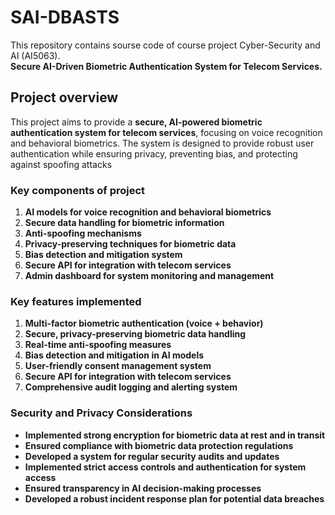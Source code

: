 # SAI-DBASTS
This repository contains sourse code of course project Cyber-Security and AI (AI5063). 
<br><b>Secure AI-Driven Biometric Authentication System for Telecom Services.</b>

## Project overview

This project aims to provide a <b>secure, AI-powered biometric authentication system for telecom services</b>, focusing on voice recognition and behavioral biometrics. The system is designed to provide robust user authentication while ensuring privacy, preventing bias, and protecting against spoofing attacks

### Key components of project

1. **AI models for voice recognition and behavioral biometrics**
2. **Secure data handling for biometric information**
3. **Anti-spoofing mechanisms**
4. **Privacy-preserving techniques for biometric data**
5. **Bias detection and mitigation system**
6. **Secure API for integration with telecom services**
7. **Admin dashboard for system monitoring and management**

### Key features implemented
1. **Multi-factor biometric authentication (voice + behavior)**
2. **Secure, privacy-preserving biometric data handling**
3. **Real-time anti-spoofing measures**
4. **Bias detection and mitigation in AI models**
5. **User-friendly consent management system**
6. **Secure API for integration with telecom services**
7. **Comprehensive audit logging and alerting system**

### Security and Privacy Considerations
- **Implemented strong encryption for biometric data at rest and in transit**
- **Ensured compliance with biometric data protection regulations**
- **Developed a system for regular security audits and updates**
- **Implemented strict access controls and authentication for system access**
- **Ensured transparency in AI decision-making processes**
- **Developed a robust incident response plan for potential data breaches**
